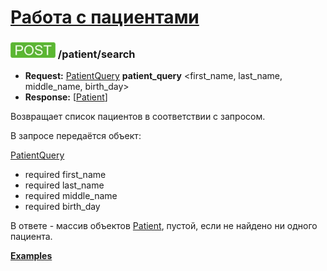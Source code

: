 [Работа с пациентами](../index.md)
==================================

### ![POST](../../../img/post.png) /patient/search
* **Request:** [PatientQuery](../../../types.md#PatientQuery) **patient_query** <first_name, last_name, middle_name, birth_day>
* **Response:** [[Patient](../../../types.md#Patient)]

Возвращает список пациентов в соответствии с запросом.

В запросе передаётся объект:

[PatientQuery](../../../types.md#PatientQuery)
* required first_name
* required last_name
* required middle_name
* required birth_day

В ответе - массив объектов [Patient](../../../types.md#Patient), пустой, если не найдено ни одного пациента.

**[Examples](examples/search.md)**